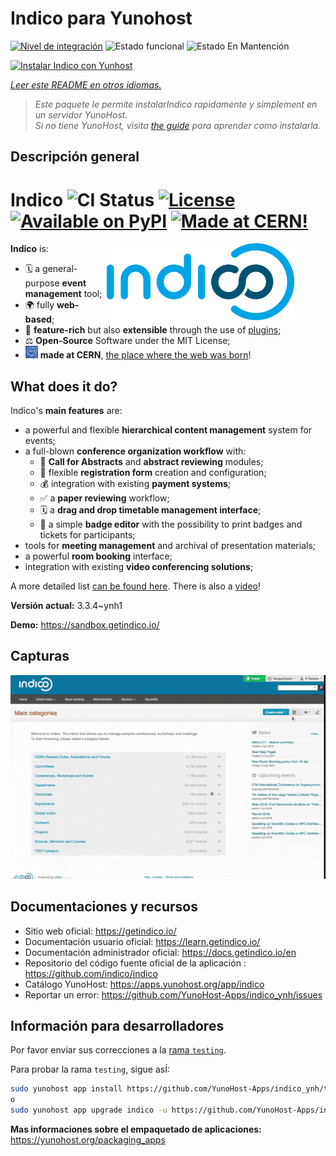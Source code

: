 <!--
Este archivo README esta generado automaticamente<https://github.com/YunoHost/apps/tree/master/tools/readme_generator>
No se debe editar a mano.
-->

# Indico para Yunohost

[![Nivel de integración](https://dash.yunohost.org/integration/indico.svg)](https://ci-apps.yunohost.org/ci/apps/indico/) ![Estado funcional](https://ci-apps.yunohost.org/ci/badges/indico.status.svg) ![Estado En Mantención](https://ci-apps.yunohost.org/ci/badges/indico.maintain.svg)

[![Instalar Indico con Yunhost](https://install-app.yunohost.org/install-with-yunohost.svg)](https://install-app.yunohost.org/?app=indico)

*[Leer este README en otros idiomas.](./ALL_README.md)*

> *Este paquete le permite instalarIndico rapidamente y simplement en un servidor YunoHost.*  
> *Si no tiene YunoHost, visita [the guide](https://yunohost.org/install) para aprender como instalarla.*

## Descripción general

# Indico ![CI Status](https://github.com/indico/indico/workflows/CI/badge.svg) [![License](https://img.shields.io/github/license/indico/indico.svg)](https://github.com/indico/indico/blob/master/LICENSE) [![Available on PyPI](https://img.shields.io/pypi/v/indico.svg)](https://pypi.python.org/pypi/indico/) [![Made at CERN!](https://img.shields.io/badge/CERN-Open%20Source-%232980b9.svg)](https://home.cern)

<img src="https://github.com/indico/indico/raw/master/indico/web/static/images/logo_indico.png"
     align="right"
     width="300"
     style="width: 300px; float: right; margin-right: 50px;">

**Indico** is:
 * 🗓 a general-purpose **event management** tool;
 * 🌍 fully **web-based**;
 * 🧩 **feature-rich** but also **extensible** through the use of [plugins](https://docs.getindico.io/en/stable/plugins/);
 * ⚖️ **Open-Source** Software under the MIT License;
 * <img src="https://raw.githubusercontent.com/indico/assets/master/cern_badge.png" width="20"> **made at CERN**, [the place where the web was born](https://home.cern/science/computing/birth-web)!

## What does it do?
Indico's **main features** are:
 * a powerful and flexible **hierarchical content management** system for events;
 * a full-blown **conference organization workflow** with:
   - 📢 **Call for Abstracts** and **abstract reviewing** modules;
   - 📝 flexible **registration form** creation and configuration;
   - 💰 integration with existing **payment systems**;
   - ✅ a **paper reviewing** workflow;
   - 🗓 a **drag and drop timetable management interface**;
   - 🎫 a simple **badge editor** with the possibility to print badges and tickets for participants;
 * tools for **meeting management** and archival of presentation materials;
 * a powerful **room booking** interface;
 * integration with existing **video conferencing solutions**;

A more detailed list [can be found here](https://getindico.io/features/). There is also a [video](https://www.youtube.com/watch?v=yo8rgg9dOcc)!


**Versión actual:** 3.3.4~ynh1

**Demo:** <https://sandbox.getindico.io/>

## Capturas

![Captura de Indico](./doc/screenshots/sneakpeek.gif)

## Documentaciones y recursos

- Sitio web oficial: <https://getindico.io/>
- Documentación usuario oficial: <https://learn.getindico.io/>
- Documentación administrador oficial: <https://docs.getindico.io/en>
- Repositorio del código fuente oficial de la aplicación : <https://github.com/indico/indico>
- Catálogo YunoHost: <https://apps.yunohost.org/app/indico>
- Reportar un error: <https://github.com/YunoHost-Apps/indico_ynh/issues>

## Información para desarrolladores

Por favor enviar sus correcciones a la [rama `testing`](https://github.com/YunoHost-Apps/indico_ynh/tree/testing).

Para probar la rama `testing`, sigue asÍ:

```bash
sudo yunohost app install https://github.com/YunoHost-Apps/indico_ynh/tree/testing --debug
o
sudo yunohost app upgrade indico -u https://github.com/YunoHost-Apps/indico_ynh/tree/testing --debug
```

**Mas informaciones sobre el empaquetado de aplicaciones:** <https://yunohost.org/packaging_apps>
